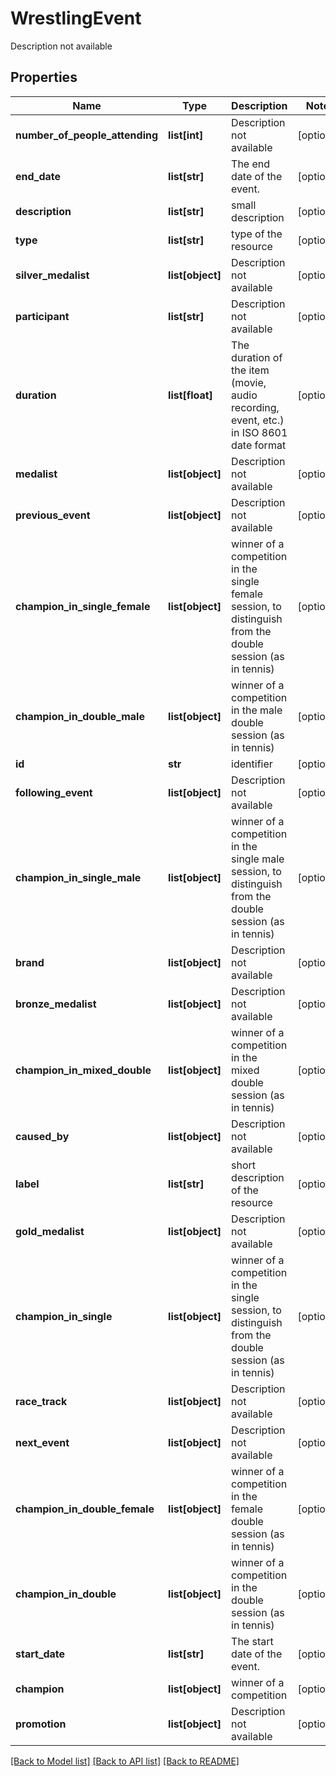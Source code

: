 # WrestlingEvent

Description not available
## Properties
Name | Type | Description | Notes
------------ | ------------- | ------------- | -------------
**number_of_people_attending** | **list[int]** | Description not available | [optional] 
**end_date** | **list[str]** | The end date of the event. | [optional] 
**description** | **list[str]** | small description | [optional] 
**type** | **list[str]** | type of the resource | [optional] 
**silver_medalist** | **list[object]** | Description not available | [optional] 
**participant** | **list[str]** | Description not available | [optional] 
**duration** | **list[float]** | The duration of the item (movie, audio recording, event, etc.) in ISO 8601 date format | [optional] 
**medalist** | **list[object]** | Description not available | [optional] 
**previous_event** | **list[object]** | Description not available | [optional] 
**champion_in_single_female** | **list[object]** | winner of a competition in the single female session, to distinguish from the double session (as in tennis) | [optional] 
**champion_in_double_male** | **list[object]** | winner of a competition in the male double session (as in tennis) | [optional] 
**id** | **str** | identifier | [optional] 
**following_event** | **list[object]** | Description not available | [optional] 
**champion_in_single_male** | **list[object]** | winner of a competition in the single male session, to distinguish from the double session (as in tennis) | [optional] 
**brand** | **list[object]** | Description not available | [optional] 
**bronze_medalist** | **list[object]** | Description not available | [optional] 
**champion_in_mixed_double** | **list[object]** | winner of a competition in the mixed double session (as in tennis) | [optional] 
**caused_by** | **list[object]** | Description not available | [optional] 
**label** | **list[str]** | short description of the resource | [optional] 
**gold_medalist** | **list[object]** | Description not available | [optional] 
**champion_in_single** | **list[object]** | winner of a competition in the single session, to distinguish from the double session (as in tennis) | [optional] 
**race_track** | **list[object]** | Description not available | [optional] 
**next_event** | **list[object]** | Description not available | [optional] 
**champion_in_double_female** | **list[object]** | winner of a competition in the female double session (as in tennis) | [optional] 
**champion_in_double** | **list[object]** | winner of a competition in the double session (as in tennis) | [optional] 
**start_date** | **list[str]** | The start date of the event. | [optional] 
**champion** | **list[object]** | winner of a competition | [optional] 
**promotion** | **list[object]** | Description not available | [optional] 

[[Back to Model list]](../README.md#documentation-for-models) [[Back to API list]](../README.md#documentation-for-api-endpoints) [[Back to README]](../README.md)


